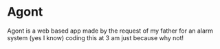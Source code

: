 # Agont

Agont is a web based app made by the request of my father for an alarm system (yes I know) coding this at 3 am just because why not!
